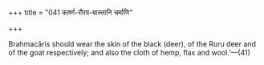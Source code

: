 +++
title = "041 कार्ष्ण-रौरव-बास्तानि चर्माणि"

+++

Brahmacāris should wear the skin of the black (deer), of the Ruru deer and of the goat respectively; and also the cloth of hemp, flax and wool.’—(41)